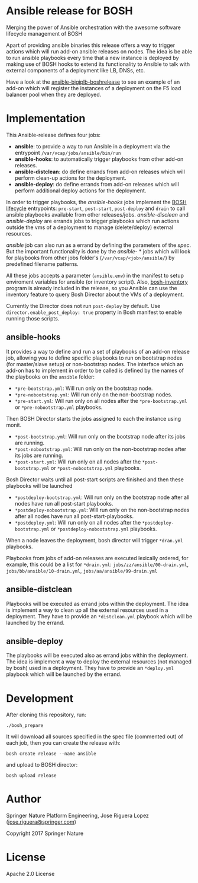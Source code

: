 # Ansible release for BOSH

Merging the power of Ansible orchestration with the awesome software lifecycle management of BOSH

Apart of providing ansible binaries this release offers a way to trigger actions 
which will run add-on ansible releases on nodes. The idea is be able to run
ansible playbooks every time that a new instance is deployed by making use 
of BOSH hooks to extend its functionality to Ansible to talk with external
components of a deployment like LB, DNSs, etc.

Have a look at the [ansible-bigiplb-boshrelease](https://github.com/SpringerPE/ansible-bigiplb-boshrelease)
to see an example of an add-on which will register the instances of a deployment 
on the F5 load balancer pool when they are deployed.


# Implementation

This Ansible-release defines four jobs:

* **ansible**: to provide a way to run Ansible in a deployment via the entrypoint `/var/vcap/jobs/ansible/bin/run`
* **ansible-hooks**: to automatically trigger playbooks from other add-on releases.
* **ansible-distclean**: do define errands from add-on releases which will perform clean-up actions for the deployment.
* **ansible-deploy**: do define errands from add-on releases which will perform additional deploy actions for the deployment.

In order to trigger playbooks, the *ansible-hooks* jobs implement the [BOSH lifecycle](https://bosh.io/docs/job-lifecycle.html)
entrypoints: `pre-start`, `post-start`, `post-deploy` and `drain` to call ansible 
playbooks available from other releases/jobs. *ansible-disclean* and *ansible-deploy*
are errands jobs to trigger playbooks which run actions outside the vms of a 
deployment to manage (delete/deploy) external resources.

*ansible* job can also run as a errand by defining the parameters of the *spec*. But
the important functionality is done by the *ansible-* * jobs which will look for
playbooks from other jobs folder's (`/var/vcap/<job>/ansible/`) by predefined
filename patterns.

All these jobs accepts a parameter (`ansible.env`) in the manifest to setup
enviroment variables for ansible (or inventory script). Also, [bosh-inventory](https://github.com/SpringerPE/bosh-ansible-inventory)
program is already included in the release, so you Ansible can use the
inventory feature to query Bosh Director about the VMs of a deployment.

Currently the Director does not run `post-deploy` by default. Use 
`director.enable_post_deploy: true` property in Bosh manifest to enable 
running those scripts.


## ansible-hooks

It provides a way to define and run a set of playbooks of an add-on release
job, allowing you to define specific playbooks to run on bootstrap nodes 
(for master/slave setup) or non-bootstrap nodes. The interface which an 
add-on has to implement in order to be called is defined by the names of the 
playbooks on the `ansible` folder:

* `*pre-bootstrap.yml`: Will run only on the bootstrap node.
* `*pre-nobootstrap.yml`: Will run only on the non-bootstrap nodes.
* `*pre-start.yml`: Will run only on all nodes after the `*pre-bootstrap.yml` or `*pre-nobootstrap.yml` playbooks.

Then BOSH Director starts the jobs assigned to each the instance using monit.

* `*post-bootstrap.yml`: Will run only on the bootstrap node after its jobs are running.
* `*post-nobootstrap.yml`: Will run only on the non-bootstrap nodes after its jobs are running.
* `*post-start.yml`: Will run only on all nodes after the `*post-bootstrap.yml` or `*post-nobootstrap.yml` playbooks.

Bosh Director waits until all post-start scripts are finished and then these playbooks will be launched

* `*postdeploy-bootstrap.yml`: Will run only on the bootstrap node after all nodes have run all post-start playbooks.
* `*postdeploy-nobootstrap.yml`: Will run only on the non-bootstrap nodes after all nodes have run all post-start-playbooks. 
* `*postdeploy.yml`: Will run only on all nodes after the `*postdeploy-bootstrap.yml` or `*postdeploy-nobootstrap.yml` playbooks.


When a node leaves the deployment, bosh director will trigger `*dran.yml` playbooks.

Playbooks from jobs of add-on releases are executed lexically ordered, for example, this
could be a list for `*drain.yml`: `jobs/zz/ansible/00-drain.yml`, `jobs/bb/ansible/10-drain.yml`, `jobs/aa/ansible/99-drain.yml` 


## ansible-distclean

Playbooks will be executed as errand jobs within the deployment. The idea is 
implement a way to clean up all the external resources used in a deployment.
They have to provide an `*distclean.yml` playbook which will be launched by the
errand.


## ansible-deploy

The playbooks will be executed also as errand jobs within the deployment. The 
idea is implement a way to deploy the external resources (not managed by bosh)
used in a deployment. They have to provide an `*deploy.yml` playbook which will
be launched by the errand.


# Development

After cloning this repository, run:

```
./bosh_prepare
```

It will download all sources specified in the spec file (commented out) of each job, then you
can create the release with:
```
bosh create release --name ansible
```

and upload to BOSH director:

```
bosh upload release
```


# Author

Springer Nature Platform Engineering, Jose Riguera Lopez (jose.riguera@springer.com)

Copyright 2017 Springer Nature



# License

Apache 2.0 License

